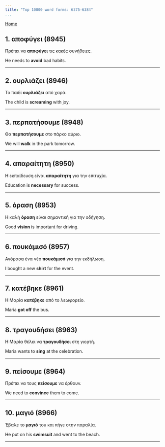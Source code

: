 ```yaml
---
title: "Top 10000 word forms: 6375-6384"
...
```


[Home](./) 

## 1. αποφύγει (8945)

Πρέπει να **αποφύγει** τις κακές συνήθειες.

He needs to **avoid** bad habits.

---

## 2. ουρλιάζει (8946)

Το παιδί **ουρλιάζει** από χαρά.

The child is **screaming** with joy.

---

## 3. περπατήσουμε (8948)

Θα **περπατήσουμε** στο πάρκο αύριο.

We will **walk** in the park tomorrow.

---

## 4. απαραίτητη (8950)

Η εκπαίδευση είναι **απαραίτητη** για την επιτυχία.  

Education is **necessary** for success.

---

## 5. όραση (8953)

Η καλή **όραση** είναι σημαντική για την οδήγηση.

Good **vision** is important for driving.

---

## 6. πουκάμισό (8957)

Αγόρασα ένα νέο **πουκάμισό** για την εκδήλωση.  

I bought a new **shirt** for the event.

---

## 7. κατέβηκε (8961)

Η Μαρία **κατέβηκε** από το λεωφορείο.  

Maria **got off** the bus.

---

## 8. τραγουδήσει (8963)

Η Μαρία θέλει να **τραγουδήσει** στη γιορτή.

Maria wants to **sing** at the celebration.

---

## 9. πείσουμε (8964)

Πρέπει να τους **πείσουμε** να έρθουν.

We need to **convince** them to come.

---

## 10. μαγιό (8966)

Έβαλε το **μαγιό** του και πήγε στην παραλία.

He put on his **swimsuit** and went to the beach.

---

